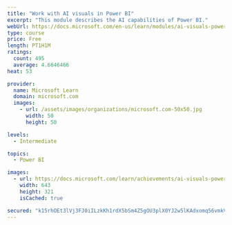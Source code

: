 ```yaml
---
title: "Work with AI visuals in Power BI"
excerpt: "This module describes the AI capabilities of Power BI."
webUrl: https://docs.microsoft.com/en-us/learn/modules/ai-visuals-power-bi/
type: course
price: Free
length: PT1H1M
ratings:
  count: 495
  average: 4.6646466
heat: 53

provider:
  name: Microsoft Learn
  domain: microsoft.com
  images:
    - url: /assets/images/organizations/microsoft.com-50x50.jpg
      width: 50
      height: 50

levels:
  - Intermediate

topics:
  - Power BI

images:
  - url: https://docs.microsoft.com/learn/achievements/ai-visuals-power-bi-social.png
    width: 643
    height: 321
    isCached: true

secured: "k15rhOEt3lVj3FJ0iILzkKh1rdX5bSm4Z5gOU3plX0YJ2w5lKAdxomq56vmkVIcUHNx0PhwLbG0xJIgNr/HS38U/vzE+RDoGG2BRQLz+LY7uTY4ugSRMRRzgdnxV8CUeJneDwNvnrfwRvBCNDK9r6b/3tip2BlpiEf+6il8WyuqCAO83UctuFZvRURtyTKGJnhvGCmPXYnfCXiA4/qN5u+fDDThpMd115MqWlJve7NiRcbm1FedfL3CNkPm1QUzb58XPLNA7zF/bTZ5HpEu4MtLYDNIDgn6yzIL3toaJsPnRKM56rIUbmVgufJfZZDpV8IDVgWUTRJ6KmMVIhnnAPbBfQVIEyz4HsKpnCqF6QCUSTF5RQy0q8+iblP3NTQPk3WkmEXrqvWbMRd50ANTjSndgInD0LEy2CBHYtQyHhcg=;vw6imOtWQVgsqxerZPmheQ=="
---
```


